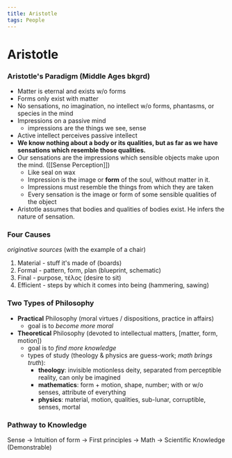 ```yaml
---
title: Aristotle
tags: People
---
```

# Aristotle


### Aristotle's Paradigm (Middle Ages bkgrd)
- Matter is eternal and exists w/o forms
- Forms only exist with matter
- No sensations, no imagination, no intellect w/o forms, phantasms, or species in the mind
- Impressions on a passive mind 
	- impressions are the things we see, sense
- Active intellect perceives passive intellect
- **We know nothing about a body or its qualities, but as far as we have sensations which resemble those qualities.**
- Our sensations are the impressions which sensible objects make upon the mind. ([[Sense Perception]])
	- Like seal on wax
	- Impression is the image or **form** of the soul, without matter in it.
	- Impressions must resemble the things from which they are taken
	- Every sensation is the image or form of some sensible qualities of the object
- Aristotle assumes that bodies and qualities of bodies exist. He infers the nature of sensation.


### Four Causes
*originative sources*
(with the example of a chair)
1. Material - stuff it's made of (boards)
2. Formal - pattern, form, plan (blueprint, schematic)
3. Final - purpose, τέλος (desire to sit)
4. Efficient - steps by which it comes into being (hammering, sawing)


### Two Types of Philosophy

- **Practical** Philosophy (moral virtues / dispositions, practice in affairs)
	- goal is to *become more moral*
- **Theoretical** Philosophy (devoted to intellectual matters, [matter, form, motion])
	- goal is to *find more knowledge*
	- types of study (theology & physics are guess-work; *math brings truth*):
		- **theology**: invisible motionless deity, separated from perceptible reality, can only be imagined
		- **mathematics**: form + motion, shape, number; with or w/o senses, attribute of everything
		- **physics**: material, motion, qualities, sub-lunar, corruptible, senses, mortal


### Pathway to Knowledge
Sense -> Intuition of form -> First principles -> Math -> Scientific Knowledge (Demonstrable)
